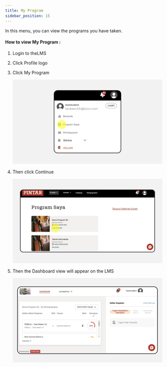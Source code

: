 ```yaml
---
title: My Program
sidebar_position: 15
---
```

In this menu, you can view the programs you have taken.

#### How to view My Program :

1. Login to theLMS
2. Click Profile logo
3. Click My Program

   ![](/img/my-program-1.jpg)
4. Then click Continue

   ![](/img/my-program-2.jpg)
5. Then the Dashboard view will appear on the LMS

   ![](/img/my-program-3.jpg)
